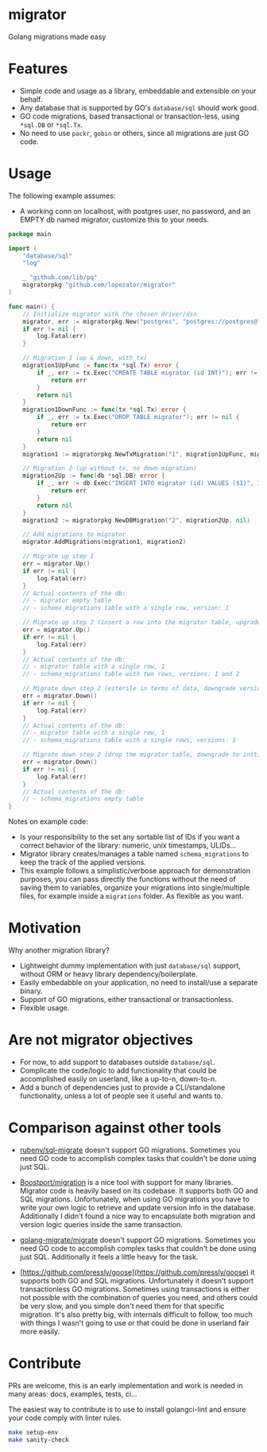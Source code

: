 # migrator

Golang migrations made easy

# Features

* Simple code and usage as a library, embeddable and extensible on your behalf. 
* Any database that is supported by GO's `database/sql` should work good.
* GO code migrations, based transactional or transaction-less, using `*sql.DB` or `*sql.Tx`.
* No need to use `packr`, `gobin` or others, since all migrations are just GO code.

# Usage

The following example assumes:

- A working conn on localhost, with postgres user, no password, and an EMPTY db named migrator, customize this to your 
needs.
	
```go
package main

import (
	"database/sql"
	"log"

	_ "github.com/lib/pq"
	migratorpkg "github.com/lopezator/migrator"
)

func main() {
	// Initialize migrator with the chosen driver/dsn
	migrator, err := migratorpkg.New("postgres", "postgres://postgres@localhost/migrator?sslmode=disable")
	if err != nil {
		log.Fatal(err)
	}

	// Migration 1 (up & down, with tx)
	migration1UpFunc := func(tx *sql.Tx) error {
		if _, err := tx.Exec("CREATE TABLE migrator (id INT)"); err != nil {
			return err
		}
		return nil
	}
	migration1DownFunc := func(tx *sql.Tx) error {
		if _, err := tx.Exec("DROP TABLE migrator"); err != nil {
			return err
		}
		return nil
	}
	migration1 := migratorpkg.NewTxMigration("1", migration1UpFunc, migration1DownFunc)

	// Migration 2 (up without tx, no down migration)
	migration2Up := func(db *sql.DB) error {
		if _, err := db.Exec("INSERT INTO migrator (id) VALUES ($1)", 1); err != nil {
			return err
		}
		return nil
	}
	migration2 := migratorpkg.NewDBMigration("2", migration2Up, nil)

	// Add migrations to migrator
	migrator.AddMigrations(migration1, migration2)

	// Migrate up step 1
	err = migrator.Up()
	if err != nil {
		log.Fatal(err)
	}
	// Actual contents of the db:
	// - migrator empty table
	// - schema_migrations table with a single row, version: 1

	// Migrate up step 2 (insert a row into the migrator table, upgrade to version 2)
	err = migrator.Up()
	if err != nil {
		log.Fatal(err)
	}
	// Actual contents of the db:
	// - migrator table with a single row, 1
	// - schema_migrations table with two rows, versions: 1 and 2

	// Migrate down step 2 (esterile in terms of data, downgrade version 1)
	err = migrator.Down()
	if err != nil {
		log.Fatal(err)
	}
	// Actual contents of the db:
	// - migrator table with a single row, 1
	// - schema_migrations table with a single rows, versions: 1

	// Migrate down step 2 (drop the migrator table, downgrade to initial state - no version)
	err = migrator.Down()
	if err != nil {
		log.Fatal(err)
	}
	// Actual contents of the db:
	// - schema_migrations empty table
}
```

Notes on example code: 

- Is your responsibility to the set any sortable list of IDs if you want a correct behavior of the library: numeric, 
unix timestamps, ULIDs...
- Migrator library creates/manages a table named `schema_migrations` to keep the track of the applied versions.
- This example follows a simplistic/verbose approach for demonstration purposes, you can pass directly the functions
without the need of saving them to variables, organize your migrations into single/multiple files, for example inside
a `migrations` folder. As flexible as you want. 

# Motivation

Why another migration library?

* Lightweight dummy implementation with just `database/sql` support, without ORM or heavy library 
dependency/boilerplate.
* Easily embedabble on your application, no need to install/use a separate binary.
* Support of GO migrations, either transactional or transactionless.
* Flexible usage.

# Are not migrator objectives

* For now, to add support to databases outside `database/sql`.
* Complicate the code/logic to add functionality that could be accomplished easily on userland, like a up-to-n, 
down-to-n.
* Add a bunch of dependencies just to provide a CLI/standalone functionality, unless a lot of people see it useful and 
wants to.

# Comparison against other tools

* [rubenv/sql-migrate](https://github.com/rubenv/sql-migrate) doesn't support GO migrations. Sometimes you need GO code 
to accomplish complex tasks that couldn't be done using just SQL.

* [Boostport/migration](https://github.com/Boostport/migration) is a nice tool with support for many libraries. Migrator
code is heavily based on its codebase. It supports both GO and SQL migrations. Unfortunately, when using GO migrations 
you have to write your own logic to retrieve and update version info in the database. Additionally I didn't found a 
nice way to encapsulate both migration and version logic queries inside the same transaction. 

* [golang-migrate/migrate](https://github.com/golang-migrate/migrate) doesn't support GO migrations. Sometimes you need 
GO code to accomplish complex tasks that couldn't be done using just SQL. Additionally it feels a little heavy for the
task.

* [https://github.com/pressly/goose](https://github.com/pressly/goose) it supports both GO and SQL migrations. 
Unfortunately it doesn't support transactionless GO migrations. Sometimes using transactions is either not possible with
the combination of queries you need, and others could be very slow, and you simple don't need them for that specific
migration. It's also pretty big, with internals difficult to follow, too much with things I wasn't going to use or that
could be done in userland fair more easily.

# Contribute

PRs are welcome, this is an early implementation and work is needed in many areas: docs, examples, tests, ci... 

The easiest way to contribute is to use to install golangci-lint and ensure your code comply with linter rules.

```bash
make setup-env
make sanity-check
```

